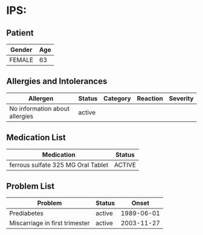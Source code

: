 # IPS:

## Patient

|Gender|Age|
|---|---|
|FEMALE|63|

## Allergies and Intolerances

|Allergen|Status|Category|Reaction|Severity|
|---|---|---|---|---|
|No information about allergies|active||||

## Medication List

|Medication|Status|
|---|---|
|ferrous sulfate 325 MG Oral Tablet|ACTIVE|

## Problem List

|Problem|Status|Onset|
|---|---|---|
|Prediabetes|active|1989-06-01|
|Miscarriage in first trimester|active|2003-11-27|
